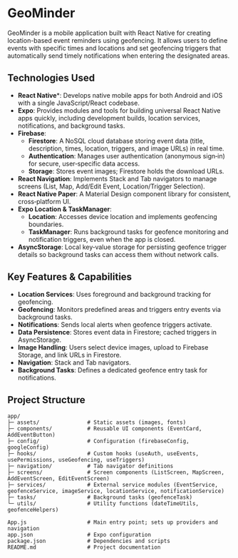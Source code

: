 # GeoMinder

GeoMinder is a mobile application built with React Native for creating location-based event reminders using geofencing. It allows users to define events with specific times and locations and set geofencing triggers that automatically send timely notifications when entering the designated areas.

## Technologies Used

- **React Native**\*: Develops native mobile apps for both Android and iOS with a single JavaScript/React codebase.
- **Expo**: Provides modules and tools for building universal React Native apps quickly, including development builds, location services, notifications, and background tasks.
- **Firebase**:
  - **Firestore**: A NoSQL cloud database storing event data (title, description, times, location, triggers, and image URLs) in real time.
  - **Authentication**: Manages user authentication (anonymous sign‑in) for secure, user‑specific data access.
  - **Storage**: Stores event images; Firestore holds the download URLs.
- **React Navigation**: Implements Stack and Tab navigators to manage screens (List, Map, Add/Edit Event, Location/Trigger Selection).
- **React Native Paper**: A Material Design component library for consistent, cross‑platform UI.
- **Expo Location & TaskManager**:
  - **Location**: Accesses device location and implements geofencing boundaries.
  - **TaskManager**: Runs background tasks for geofence monitoring and notification triggers, even when the app is closed.
- **AsyncStorage**: Local key‑value storage for persisting geofence trigger details so background tasks can access them without network calls.

## Key Features & Capabilities

- **Location Services**: Uses foreground and background tracking for geofencing.
- **Geofencing**: Monitors predefined areas and triggers entry events via background tasks.
- **Notifications**: Sends local alerts when geofence triggers activate.
- **Data Persistence**: Stores event data in Firestore; cached triggers in AsyncStorage.
- **Image Handling**: Users select device images, upload to Firebase Storage, and link URLs in Firestore.
- **Navigation**: Stack and Tab navigators.
- **Background Tasks**: Defines a dedicated geofence entry task for notifications.

## Project Structure

```
app/
├─ assets/               # Static assets (images, fonts)
├─ components/           # Reusable UI components (EventCard, AddEventButton)
├─ config/               # Configuration (firebaseConfig, googleConfig)
├─ hooks/                # Custom hooks (useAuth, useEvents, usePermissions, useGeofencing, useTriggers)
├─ navigation/           # Tab navigator definitions
├─ screens/              # Screen components (ListScreen, MapScreen, AddEventScreen, EditEventScreen)
├─ services/             # External service modules (EventService, geofenceService, imageService, locationService, notificationService)
├─ tasks/                # Background tasks (geofenceTask)
└─ utils/                # Utility functions (dateTimeUtils, geofenceHelpers)

App.js                   # Main entry point; sets up providers and navigation
app.json                 # Expo configuration
package.json             # Dependencies and scripts
README.md                # Project documentation
```

